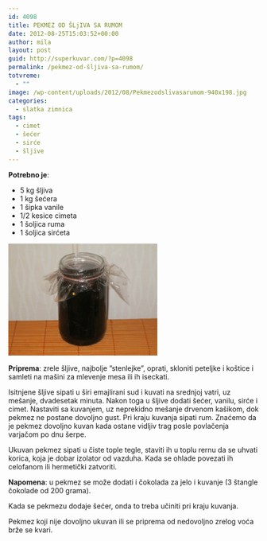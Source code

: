 ```yaml
---
id: 4098
title: PEKMEZ OD ŠLjIVA SA RUMOM
date: 2012-08-25T15:03:52+00:00
author: mila
layout: post
guid: http://superkuvar.com/?p=4098
permalink: /pekmez-od-šljiva-sa-rumom/
totvreme:
  - ""
image: /wp-content/uploads/2012/08/Pekmezodslivasarumom-940x198.jpg
categories:
  - slatka zimnica
tags:
  - cimet
  - šećer
  - sirće
  - šljive
---
```

**Potrebno je**:

  * 5 kg šljiva
  * 1 kg šećera
  * 1 šipka vanile
  * 1/2 kesice cimeta
  * 1 šoljica ruma
  * 1 šoljica sirćeta

<img class="alignnone size-medium wp-image-4102" title="Pekmezodslivasarumom" src="/wp-content/uploads/2012/08/Pekmezodslivasarumom-1024x768.jpg" alt="" width="300" height="225" /> 

**Priprema**: zrele šljive, najbolje &#8221;stenlejke&#8221;, oprati, skloniti peteljke i koštice i samleti na mašini za mlevenje mesa ili ih iseckati.

Isitnjene šljive sipati u širi emajlirani sud i kuvati na srednjoj vatri, uz mešanje, dvadesetak minuta. Nakon toga u šljive dodati šećer, vanilu, sirće i cimet. Nastaviti sa kuvanjem, uz neprekidno mešanje drvenom kašikom, dok pekmez ne postane dovoljno gust. Pri kraju kuvanja sipati rum. Znaćemo da je pekmez dovoljno kuvan kada ostane vidljiv trag posle povlačenja varjačom po dnu šerpe.

Ukuvan pekmez sipati u čiste tople tegle, staviti ih u toplu rernu da se uhvati korica, koja je dobar izolator od vazduha. Kada se ohlade povezati ih celofanom ili hermetički zatvoriti.

**Napomena**:   u pekmez se može dodati i čokolada za jelo i kuvanje (3 štangle čokolade od 200 grama).

Kada se pekmezu dodaje šećer, onda to treba učiniti pri kraju kuvanja.

Pekmez koji nije dovoljno ukuvan ili se priprema od nedovoljno zrelog voća brže se kvari.